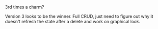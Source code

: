 3rd times a charm?

Version 3 looks to be the winner.  Full CRUD, just need to figure out why it doesn't refresh the state after a delete and work on graphical look.